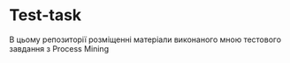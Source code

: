 # Test-task
В цьому репозиторії розміщенні матеріали виконаного мною тестового завдання з  Process Mining

